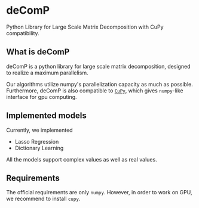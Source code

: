 # deComP

Python Library for Large Scale Matrix Decomposition with CuPy compatibility.

## What is deComP

deComP is a python library for large scale matrix decomposition,
designed to realize a maximum parallelism.

Our algorithms utilize numpy's parallelization capacity as much as possible.
Furthermore, deComP is also compatible to
[`CuPy`](https://github.com/cupy/cupy),
which gives `numpy`-like interface for gpu computing.


## Implemented models

Currently, we implemented

+ Lasso Regression
+ Dictionary Learning

All the models support complex values as well as real values.


## Requirements

The official requirements are only `numpy`.
However, in order to work on GPU, we recommend to install `cupy`.
